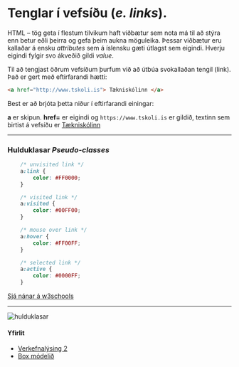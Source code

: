 # Tenglar í vefsíðu (_e. links_).

HTML – tög geta í flestum tilvikum haft viðbætur sem nota má til að stýra enn betur eðli
þeirra og gefa þeim aukna möguleika. Þessar viðbætur eru kallaðar á ensku _attributes_ sem
á íslensku gæti útlagst sem eigindi. Hverju eigindi fylgir svo ákveðið gildi _value_.

Til að tengjast öðrum vefsíðum þurfum við að útbúa svokallaðan tengil (link). Það er gert
með eftirfarandi hætti:

```HTML
<a href="http://www.tskoli.is"> Tækniskólinn </a>
```

Best er að brjóta þetta niður í eftirfarandi einingar:

**a** er skipun. **href=** er eigindi og `https://www.tskoli.is` er gildið, textinn sem birtist á vefsíðu er <a href="https://www.tskoli.is"> Tækniskólinn</a>

---

### Hulduklasar  _Pseudo-classes_

```CSS
    /* unvisited link */
    a:link {
        color: #FF0000;
    }

    /* visited link */
    a:visited {
        color: #00FF00;
    }

    /* mouse over link */
    a:hover {
        color: #FF00FF;
    }

    /* selected link */
    a:active {
        color: #0000FF;
    }
```

[Sjá nánar á w3schools](https://www.w3schools.com/css/css_pseudo_classes.asp)


---

![hulduklasar](images/v2.4.jpg)

#### Yfirlit

* [Verkefnalýsing 2](../)
* [Box módelið](README.md)